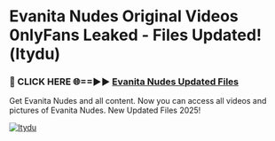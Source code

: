 # Evanita Nudes Original Videos 0nlyFans Leaked - Files Updated! (ltydu)

<h3>🔴 CLICK HERE 🌐==►► <a href="https://best4dudes.click/HH4t6V" rel="nofollow">Evanita Nudes Updated Files</a></h3>

Get Evanita Nudes and all content. Now you can access all videos and pictures of Evanita Nudes. New Updated Files 2025!

[![ltydu](https://github.com/user-attachments/assets/8c521d6e-e6e3-4a75-9320-d58ab9d79d5b)](https://best4dudes.click/HH4t6V)
